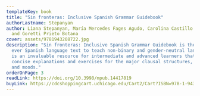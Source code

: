 ```yaml
---
templateKey: book
title: "Sin fronteras: Inclusive Spanish Grammar Guidebook"
authorLastname: Stepanyan
author: Liana Stepanyan, María Mercedes Fages Agudo, Carolina Castillo Larrea
  and Goretti Prieto Botana
cover: assets/9781943208722.jpg
description: "Sin fronteras: Inclusive Spanish Grammar Guidebook is the first
  ever Spanish language text to teach non-binary and gender-neutral language. It
  is an invaluable resource for intermediate and advanced learners that offers
  concise explanations and exercises for the major clausal structures, tenses,
  and moods."
orderOnPage: 3
readLink: https://doi.org/10.3998/mpub.14417819
buyLink: https://cdcshoppingcart.uchicago.edu/Cart2/Cart?ISBN=978-1-943208-71-5&PRESS=amherst
---
```

